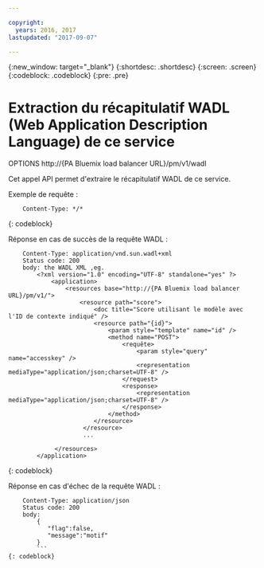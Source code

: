 ```yaml
---

copyright:
  years: 2016, 2017
lastupdated: "2017-09-07"

---
```


{:new_window: target="_blank"}
{:shortdesc: .shortdesc}
{:screen: .screen}
{:codeblock: .codeblock}
{:pre: .pre}

# Extraction du récapitulatif WADL (Web Application Description Language) de ce service


OPTIONS http://{PA Bluemix load balancer URL}/pm/v1/wadl

Cet appel API permet d'extraire le récapitulatif WADL de ce service.

Exemple de requête :

```
    Content-Type: */*
```
{: codeblock}

Réponse en cas de succès de la requête WADL :

```
    Content-Type: application/vnd.sun.wadl+xml
    Status code: 200
    body: the WADL XML ,eg.
        <?xml version="1.0" encoding="UTF-8" standalone="yes" ?>
            <application>
                <resources base="http://{PA Bluemix load balancer URL}/pm/v1/">
                    <resource path="score">
                        <doc title="Score utilisant le modèle avec l'ID de contexte indiqué" />
                        <resource path="{id}">
                            <param style="template" name="id" />
                            <method name="POST">
                                <requête>
                                    <param style="query" name="accesskey" />
                                    <representation mediaType="application/json;charset=UTF-8" />
                                </request>
                                <response>
                                    <representation mediaType="application/json;charset=UTF-8" />
                                </response>
                            </method>
                        </resource>
                     </resource>
                     ...

             </resources>
        </application>
```
{: codeblock}

Réponse en cas d'échec de la requête WADL :

```
    Content-Type: application/json
    Status code: 200
    body:
        {
           "flag":false,
           "message":"motif"
        } 
        ```
{: codeblock}
